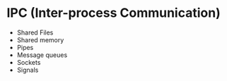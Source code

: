 # IPC (Inter-process Communication)

- Shared Files
- Shared memory
- Pipes
- Message queues
- Sockets
- Signals